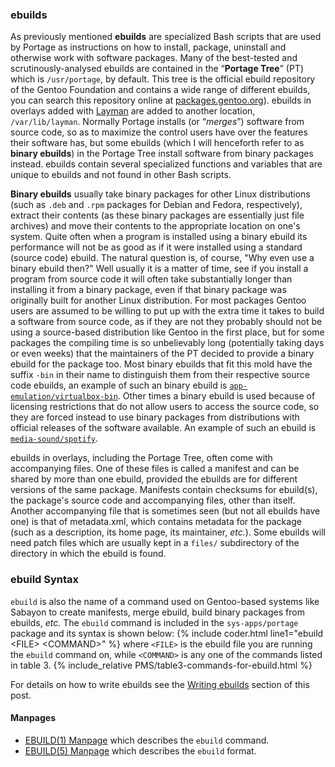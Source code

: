 ### ebuilds
As previously mentioned **ebuilds** are specialized Bash scripts that are used by Portage as instructions on how to install, package, uninstall and otherwise work with software packages. Many of the best-tested and scrutinously-analysed ebuilds are contained in the &ldquo;**Portage Tree**&rdquo; (PT) which is `/usr/portage`, by default. This tree is the official ebuild repository of the Gentoo Foundation and contains a wide range of different ebuilds, you can search this repository online at [packages.gentoo.org](https://packages.gentoo.org)). ebuilds in overlays added with [Layman](#layman) are added to another location, `/var/lib/layman`. Normally Portage installs (or &ldquo;*merges*&rdquo;) software from source code, so as to maximize the control users have over the features their software has, but some ebuilds (which I will henceforth refer to as **binary ebuilds**) in the Portage Tree install software from binary packages instead. ebuilds contain several specialized functions and variables that are unique to ebuilds and not found in other Bash scripts.

**Binary ebuilds** usually take binary packages for other Linux distributions (such as `.deb` and `.rpm` packages for Debian and Fedora, respectively), extract their contents (as these binary packages are essentially just file archives) and move their contents to the appropriate location on one's system. Quite often when a program is installed using a binary ebuild its performance will not be as good as if it were installed using a standard (source code) ebuild. The natural question is, of course, "Why even use a binary ebuild then?" Well usually it is a matter of time, see if you install a program from source code it will often take substantially longer than installing it from a binary package, even if that binary package was originally built for another Linux distribution. For most packages Gentoo users are assumed to be willing to put up with the extra time it takes to build a software from source code, as if they are not they probably should not be using a source-based distribution like Gentoo in the first place, but for some packages the compiling time is so unbelievably long (potentially taking days or even weeks) that the maintainers of the PT decided to provide a binary ebuild for the package too. Most binary ebuilds that fit this mold have the suffix `-bin` in their name to distinguish them from their respective source code ebuilds, an example of such an binary ebuild is [`app-emulation/virtualbox-bin`](https://packages.gentoo.org/packages/app-emulation/virtualbox-bin). Other times a binary ebuild is used because of licensing restrictions that do not allow users to access the source code, so they are forced instead to use binary packages from distributions with official releases of the software available. An example of such an ebuild is [`media-sound/spotify`](https://packages.gentoo.org/packages/media-sound/spotify).

ebuilds in overlays, including the Portage Tree, often come with accompanying files. One of these files is called a manifest and can be shared by more than one ebuild, provided the ebuilds are for different versions of the same package. Manifests contain checksums for ebuild(s), the package's source code and accompanying files, other than itself. Another accompanying file that is sometimes seen (but not all ebuilds have one) is that of metadata.xml, which contains metadata for the package (such as a description, its home page, its maintainer, *etc.*). Some ebuilds will need patch files which are usually kept in a `files/` subdirectory of the directory in which the ebuild is found.

### ebuild Syntax
`ebuild` is also the name of a command used on Gentoo-based systems like Sabayon to create manifests, merge ebuild, build binary packages from ebuilds, *etc.* The `ebuild` command is included in the `sys-apps/portage` package and its syntax is shown below:
{% include coder.html line1="ebuild &lt;FILE&gt; &lt;COMMAND&gt;" %}
where `<FILE>` is the ebuild file you are running the `ebuild` command on, while `<COMMAND>` is any one of the commands listed in table 3.
{% include_relative PMS/table3-commands-for-ebuild.html %}

For details on how to write ebuilds see the [Writing ebuilds](#writing-ebuilds) section of this post.

#### Manpages
* [EBUILD(1) Manpage](/man/ebuild.1.html) which describes the `ebuild` command.
* [EBUILD(5) Manpage](/man/ebuild.5.html) which describes the `ebuild` format.

